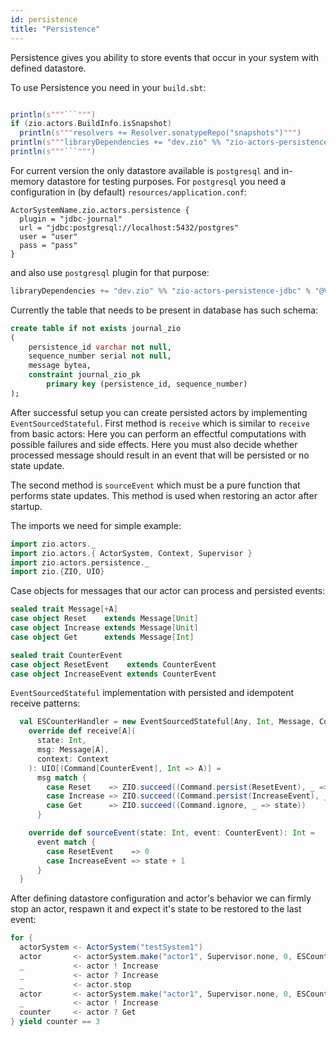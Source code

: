 ```yaml
---
id: persistence
title: "Persistence"
---
```


Persistence gives you ability to store events that occur in your system with defined datastore. 

To use Persistence you need in your `build.sbt`:

```scala mdoc:passthrough

println(s"""```""")
if (zio.actors.BuildInfo.isSnapshot)
  println(s"""resolvers += Resolver.sonatypeRepo("snapshots")""")
println(s"""libraryDependencies += "dev.zio" %% "zio-actors-persistence" % "${zio.actors.BuildInfo.version}"""")
println(s"""```""")

```

For current version the only datastore available is `postgresql` and in-memory datastore for testing purposes. 
For `postgresql` you need a configuration in (by default) `resources/application.conf`:

```hocon
ActorSystemName.zio.actors.persistence {
  plugin = "jdbc-journal"
  url = "jdbc:postgresql://localhost:5432/postgres"
  user = "user"
  pass = "pass"
}
```

and also use `postgresql` plugin for that purpose:

```sbt
libraryDependencies += "dev.zio" %% "zio-actors-persistence-jdbc" % "@VERSION@"
```

Currently the table that needs to be present in database has such schema:

```sql
create table if not exists journal_zio
(
	persistence_id varchar not null,
	sequence_number serial not null,
	message bytea,
	constraint journal_zio_pk
		primary key (persistence_id, sequence_number)
);
```

After successful setup you can create persisted actors by implementing `EventSourcedStateful`.
First method is `receive` which is similar to `receive` from basic actors: Here you can perform an 
effectful computations with possible failures and side effects. Here you must also decide whether
processed message should result in an event that will be persisted or no state update. 
 
The second method is `sourceEvent` which must be a pure function that performs state updates.
This method is used when restoring an actor after startup. 

The imports we need for simple example:

```scala mdoc:silent
import zio.actors._
import zio.actors.{ ActorSystem, Context, Supervisor }
import zio.actors.persistence._
import zio.{ZIO, UIO}
```

Case objects for messages that our actor can process and persisted events:

```scala mdoc:silent
sealed trait Message[+A]
case object Reset    extends Message[Unit]
case object Increase extends Message[Unit]
case object Get      extends Message[Int]

sealed trait CounterEvent
case object ResetEvent    extends CounterEvent
case object IncreaseEvent extends CounterEvent
```

`EventSourcedStateful` implementation with persisted and idempotent receive patterns:

```scala mdoc:silent
  val ESCounterHandler = new EventSourcedStateful[Any, Int, Message, CounterEvent](PersistenceId("id1")) {
    override def receive[A](
      state: Int,
      msg: Message[A],
      context: Context
    ): UIO[(Command[CounterEvent], Int => A)] =
      msg match {
        case Reset    => ZIO.succeed((Command.persist(ResetEvent), _ => ()))
        case Increase => ZIO.succeed((Command.persist(IncreaseEvent), _ => ()))
        case Get      => ZIO.succeed((Command.ignore, _ => state))
      }

    override def sourceEvent(state: Int, event: CounterEvent): Int =
      event match {
        case ResetEvent    => 0
        case IncreaseEvent => state + 1
      }
  }
```

After defining datastore configuration and actor's behavior we can firmly stop an actor, respawn it
and expect it's state to be restored to the last event:

```scala mdoc:silent
for {
  actorSystem <- ActorSystem("testSystem1")
  actor       <- actorSystem.make("actor1", Supervisor.none, 0, ESCounterHandler)
  _           <- actor ! Increase
  _           <- actor ? Increase
  _           <- actor.stop
  actor       <- actorSystem.make("actor1", Supervisor.none, 0, ESCounterHandler)
  _           <- actor ! Increase
  counter     <- actor ? Get
} yield counter == 3
```
